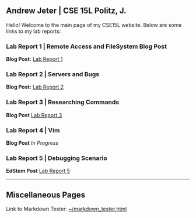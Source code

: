 ## Andrew Jeter | CSE 15L Politz, J.

Hello! Welcome to the main page of my CSE15L website. Below are some links to my lab reports:


### Lab Report 1 | Remote Access and FileSystem Blog Post
**Blog Post:** [Lab Report 1](https://acjeter.github.io/cse15l-lab-reports/lab-report-1)

### Lab Report 2 | Servers and Bugs
**Blog Post:** [Lab Report 2](https://acjeter.github.io/cse15l-lab-reports/lab-report-2)

### Lab Report 3 | Researching Commands
**Blog Post** [Lab Report 3](https://acjeter.github.io/cse15l-lab-reports/lab-report-3)

### Lab Report 4 | Vim
**Blog Post** *In Progress*

### Lab Report 5 | Debugging Scenario
**EdStem Post** [Lab Report 5](https://acjeter.github.io/cse15l-lab-reports/lab-report-5)

***

## Miscellaneous Pages
Link to Markdown Tester: [~/markdown_tester.html](https://acjeter.github.io/cse15l-lab-reports/markdown_tester.html)
